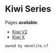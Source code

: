 # Kiwi Series

Pages **available**:
* [Kiwi V2](https://github.com/m0nelite/kiwi-series/tree/main/kiwi%20v2)
* [Kiwi X](https://github.com/m0nelite/kiwi-series/tree/main/kiwi%20x)

```owned by monelite.cf```
